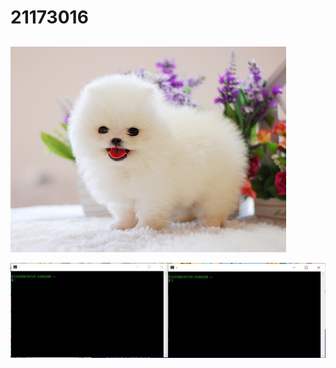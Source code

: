 # 21173016
##

<img width="" height="" src="./png/포메라니안.png"></img>


<img width="" height="" src="./png/4주차과제 .png"></img>
